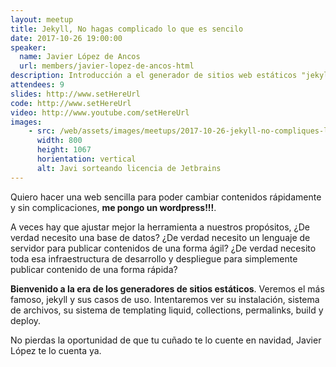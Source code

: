 ```yaml
---
layout: meetup
title: Jekyll, No hagas complicado lo que es sencilo
date: 2017-10-26 19:00:00
speaker:
  name: Javier López de Ancos
  url: members/javier-lopez-de-ancos-html
description: Introducción a el generador de sitios web estáticos "jekyll".
attendees: 9
slides: http://www.setHereUrl
code: http://www.setHereUrl
video: http://www.youtube.com/setHereUrl
images:
    - src: /web/assets/images/meetups/2017-10-26-jekyll-no-compliques-lo-que-es-sencillo/javi.jpg
      width: 800
      height: 1067
      horientation: vertical
      alt: Javi sorteando licencia de Jetbrains
---
```


Quiero hacer una web sencilla para poder cambiar contenidos rápidamente y sin complicaciones, **me pongo un wordpress!!!**.

A veces hay que ajustar mejor la herramienta a nuestros propósitos, ¿De verdad necesito una base de datos? ¿De verdad necesito un lenguaje de servidor para publicar contenidos de una forma ágil? ¿De verdad necesito toda esa infraestructura de desarrollo y despliegue para simplemente publicar contenido de una forma rápida?

**Bienvenido a la era de los generadores de sitios estáticos**. Veremos el más famoso, jekyll y sus casos de uso. Intentaremos ver su instalación, sistema de archivos, su sistema de templating liquid, collections, permalinks, build y deploy.

No pierdas la oportunidad de que tu cuñado te lo cuente en navidad, Javier López te lo cuenta ya.